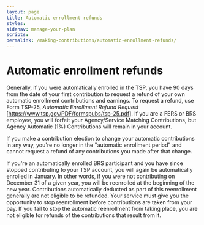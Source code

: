 ```yaml
---
layout: page
title: Automatic enrollment refunds
styles:
sidenav: manage-your-plan
scripts:
permalink: /making-contributions/automatic-enrollment-refunds/
---
```


# Automatic enrollment refunds

Generally, if you were automatically enrolled in the TSP, you have 90 days from the date of your first contribution to request a refund of your own automatic enrollment contributions and earnings. To request a refund, use Form TSP-25, *Automatic Enrollment Refund Request* [https://www.tsp.gov/PDF/formspubs/tsp-25.pdf]. If you are a FERS or BRS employee, you will forfeit your Agency/Service Matching Contributions, but Agency Automatic (1%) Contributions will remain in your account. 

If you make a contribution election to change your automatic contributions in any way, you're no longer in the "automatic enrollment period" and cannot request a refund of any contributions you made after that change.

If you're an automatically enrolled BRS participant and you have since stopped contributing to your TSP account, you will
again be automatically enrolled in January. In other words, if you were not contributing on December 31 of a given year, you will be reenrolled at the beginning of the new year. Contributions automatically deducted as part of this reenrollment generally are not eligible to be refunded. Your service must give you the opportunity to stop reenrollment before contributions are taken from your pay. If you fail to stop the automatic reenrollment from taking place, you are not eligible for refunds of the contributions that result from it.
